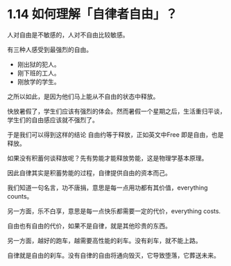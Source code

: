 # 1.14 如何理解「自律者自由」？

人对自由是不敏感的，人对不自由比较敏感。

有三种人感受到最强烈的自由。

* 刚出狱的犯人。
* 刚下班的工人。
* 刚放学的学生。

之所以如此，是因为他们马上能从不自由的状态中释放。

快放暑假了，学生们应该有强烈的体会。然而暑假一个星期之后，生活重归平谈，学生们的自由感应该就不强烈了。

于是我们可以得到这样的结论 自由约等于释放，正如英文中Free 即是自由，也是释放。

如果没有积蓄何谈释放呢？先有势能才能释放势能，这是物理学基本原理。

因此自律其实是积蓄势能的过程，自律提供自由的资本而己。

我们知道一句名言，功不唐捐，意思是每一点用功都有其价值，everything counts。

另一方面，乐不白享，意思是每一点快乐都需要一定的代价，everything costs.

自由也有自由的代价，如果不是自律，就是其他珍贵的东西。

另一方面，越好的跑车，越需要高性能的刹车。没有刹车，就不能上路。

自律就是自由的刹车。没有自律的自由将通向毁灭，它导致堕落，它葬送未来。


